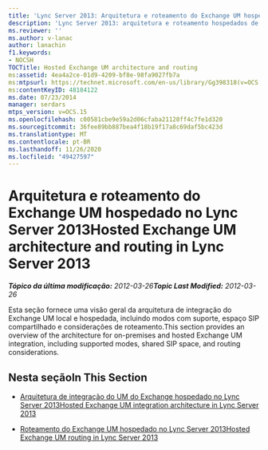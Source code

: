 ```yaml
---
title: 'Lync Server 2013: Arquitetura e roteamento do Exchange UM hospedado'
description: 'Lync Server 2013: arquitetura e roteamento hospedados de UM Exchange.'
ms.reviewer: ''
ms.author: v-lanac
author: lanachin
f1.keywords:
- NOCSH
TOCTitle: Hosted Exchange UM architecture and routing
ms:assetid: 4ea4a2ce-01d9-4209-bf8e-98fa9027fb7a
ms:mtpsurl: https://technet.microsoft.com/en-us/library/Gg398318(v=OCS.15)
ms:contentKeyID: 48184122
ms.date: 07/23/2014
manager: serdars
mtps_version: v=OCS.15
ms.openlocfilehash: c00581cbe9e59a2d06cfaba21120ff4c7fe1d320
ms.sourcegitcommit: 36fee89bb887bea4f18b19f17a8c69daf5bc423d
ms.translationtype: MT
ms.contentlocale: pt-BR
ms.lasthandoff: 11/26/2020
ms.locfileid: "49427597"
---
```

# <a name="hosted-exchange-um-architecture-and-routing-in-lync-server-2013"></a><span data-ttu-id="1b68f-103">Arquitetura e roteamento do Exchange UM hospedado no Lync Server 2013</span><span class="sxs-lookup"><span data-stu-id="1b68f-103">Hosted Exchange UM architecture and routing in Lync Server 2013</span></span>

<div data-xmlns="http://www.w3.org/1999/xhtml">

<div class="topic" data-xmlns="http://www.w3.org/1999/xhtml" data-msxsl="urn:schemas-microsoft-com:xslt" data-cs="https://msdn.microsoft.com/">

<div data-asp="https://msdn2.microsoft.com/asp">



</div>

<div id="mainSection">

<div id="mainBody"><span data-ttu-id="1b68f-104">

<span> </span></span><span class="sxs-lookup"><span data-stu-id="1b68f-104">

<span> </span></span></span>

<span data-ttu-id="1b68f-105">_**Tópico da última modificação:** 2012-03-26_</span><span class="sxs-lookup"><span data-stu-id="1b68f-105">_**Topic Last Modified:** 2012-03-26_</span></span>

<span data-ttu-id="1b68f-106">Esta seção fornece uma visão geral da arquitetura de integração do Exchange UM local e hospedada, incluindo modos com suporte, espaço SIP compartilhado e considerações de roteamento.</span><span class="sxs-lookup"><span data-stu-id="1b68f-106">This section provides an overview of the architecture for on-premises and hosted Exchange UM integration, including supported modes, shared SIP space, and routing considerations.</span></span>

<div>

## <a name="in-this-section"></a><span data-ttu-id="1b68f-107">Nesta seção</span><span class="sxs-lookup"><span data-stu-id="1b68f-107">In This Section</span></span>

  - [<span data-ttu-id="1b68f-108">Arquitetura de integração do UM do Exchange hospedado no Lync Server 2013</span><span class="sxs-lookup"><span data-stu-id="1b68f-108">Hosted Exchange UM integration architecture in Lync Server 2013</span></span>](lync-server-2013-hosted-exchange-um-integration-architecture.md)

  - [<span data-ttu-id="1b68f-109">Roteamento do Exchange UM hospedado no Lync Server 2013</span><span class="sxs-lookup"><span data-stu-id="1b68f-109">Hosted Exchange UM routing in Lync Server 2013</span></span>](lync-server-2013-hosted-exchange-um-routing.md)

<span data-ttu-id="1b68f-110"></div>

</div>

<span> </span>

</div>

</div>

</span><span class="sxs-lookup"><span data-stu-id="1b68f-110"></div>

</div>

<span> </span>

</div>

</div>

</span></span></div>

